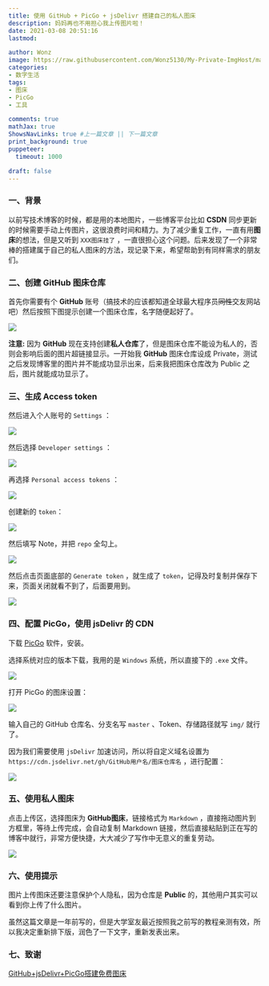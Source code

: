 ```yaml
---
title: 使用 GitHub + PicGo + jsDelivr 搭建自己的私人图床
description: 妈妈再也不用担心我上传图片啦！
date: 2021-03-08 20:51:16
lastmod:

author: Wonz
image: https://raw.githubusercontent.com/Wonz5130/My-Private-ImgHost/master/img/Snipaste_2021-03-08_21-44-50.png
categories:
- 数字生活
tags:
- 图床
- PicGo
- 工具

comments: true
mathJax: true
ShowsNavLinks: true #上一篇文章 || 下一篇文章
print_background: true
puppeteer:
  timeout: 1000

draft: false
---
```

### 一、背景

以前写技术博客的时候，都是用的本地图片，一些博客平台比如 **CSDN** 同步更新的时候需要手动上传图片，这很浪费时间和精力。为了减少重复工作，一直有用**图床**的想法，但是又听到 `XXX图床挂了` ，一直很担心这个问题。后来发现了一个非常棒的搭建属于自己的私人图床的方法，现记录下来，希望帮助到有同样需求的朋友们。

### 二、创建 GitHub 图床仓库

首先你需要有个 **GitHub** 账号（搞技术的应该都知道全球最大程序员~~同性~~交友网站吧）然后按照下图提示创建一个图床仓库，名字随便起好了。

![](https://raw.githubusercontent.com/Wonz5130/My-Private-ImgHost/master/img/Snipaste_2020-01-30_20-47-13.png)

**注意:** 因为 **GitHub** 现在支持创建**私人仓库**了，但是图床仓库不能设为私人的，否则会影响后面的图片超链接显示。一开始我 **GitHub** 图床仓库设成 Private，测试之后发现博客里的图片并不能成功显示出来，后来我把图床仓库改为 Public 之后，图片就能成功显示了。

### 三、生成 Access token

然后进入个人账号的 `Settings` ：

![](https://raw.githubusercontent.com/Wonz5130/My-Private-ImgHost/master/img/Snipaste_2020-01-30_20-48-23.png)

然后选择 `Developer settings` ：

![](https://raw.githubusercontent.com/Wonz5130/My-Private-ImgHost/master/img/Snipaste_2020-01-30_20-49-26.png)

再选择 `Personal access tokens` ：

![](https://raw.githubusercontent.com/Wonz5130/My-Private-ImgHost/master/img/Snipaste_2020-01-30_20-50-47.png)

创建新的 `token`：

![](https://raw.githubusercontent.com/Wonz5130/My-Private-ImgHost/master/img/Snipaste_2020-01-30_20-51-50.png)

然后填写 Note，并把 `repo` 全勾上。

![](https://raw.githubusercontent.com/Wonz5130/My-Private-ImgHost/master/img/Snipaste_2020-01-30_20-52-52.png)

然后点击页面底部的 `Generate token` ，就生成了 `token`，记得及时复制并保存下来，页面关闭就看不到了，后面要用到。

![](https://raw.githubusercontent.com/Wonz5130/My-Private-ImgHost/master/img/Snipaste_2020-01-30_20-53-46.png)

### 四、配置 PicGo，使用 jsDelivr 的 CDN

下载 [PicGo](https://github.com/Molunerfinn/picgo/releases) 软件，安装。

选择系统对应的版本下载，我用的是 `Windows` 系统，所以直接下的 `.exe` 文件。

![](https://raw.githubusercontent.com/Wonz5130/My-Private-ImgHost/master/img/Snipaste_2020-01-30_20-56-24.png)

打开 PicGo 的图床设置：

![](https://raw.githubusercontent.com/Wonz5130/My-Private-ImgHost/master/img/Snipaste_2020-01-30_20-57-49.png)

输入自己的 GitHub 仓库名、分支名写 `master` 、Token、存储路径就写 `img/` 就行了。

因为我们需要使用 `jsDelivr` 加速访问，所以将自定义域名设置为 `https://cdn.jsdelivr.net/gh/GitHub用户名/图床仓库名` ，进行配置：

![](https://raw.githubusercontent.com/Wonz5130/My-Private-ImgHost/master/img/Snipaste_2020-01-30_20-58-29.png)

### 五、使用私人图床

点击上传区，选择图床为 **GitHub图床**，链接格式为 `Markdown` ，直接拖动图片到方框里，等待上传完成，会自动复制 Markdown 链接，然后直接粘贴到正在写的博客中就行，非常方便快捷，大大减少了写作中无意义的重复劳动。

![](https://raw.githubusercontent.com/Wonz5130/My-Private-ImgHost/master/img/Snipaste_2020-01-30_21-02-22.png)

### 六、使用提示

图片上传图床还要注意保护个人隐私，因为仓库是 **Public** 的，其他用户其实可以看到你上传了什么图片。

虽然这篇文章是一年前写的，但是大学室友最近按照我之前写的教程亲测有效，所以我决定重新排下版，润色了一下文字，重新发表出来。

### 七、致谢

[GitHub+jsDelivr+PicGo搭建免费图床](https://segmentfault.com/a/1190000020240864)
